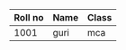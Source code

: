 <table>
  <thead>
    <tr>
      <th>Roll no</th>
      <th>Name</th>
      <th>Class</th>
    </tr>
  </thead>
  <tbody>
    <tr>
      <td>1001</td>
      <td>guri</td>
      <td>mca</td>
    </tr>
  </tbody>
</table>
